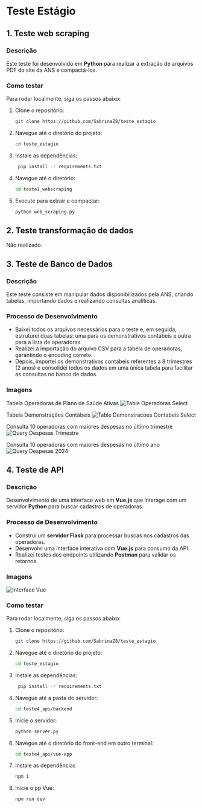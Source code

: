 # Teste Estágio

## 1. Teste web scraping

### Descrição

Este teste foi desenvolvido em **Python** para realizar a extração de arquivos PDF do site da ANS e compactá-los.

### Como testar

Para rodar localmente, siga os passos abaixo:

1. Clone o repositório:
   ```bash
   git clone https://github.com/SabrinaZ8/teste_estagio
2. Navegue até o diretório do projeto:
   ```bash
   cd teste_estagio
3. Instale as dependências:
   ```bash
    pip install -r requirements.txt
4. Navegue até o diretório:
   ```bash
   cd teste1_webscraping
5. Execute para extrair e compactar:
   ```bash
   python web_scraping.py

## 2. Teste transformação de dados

Não realizado.

## 3. Teste de Banco de Dados

### Descrição

Este teste consiste em manipular dados disponibilizados pela ANS, criando tabelas, importando dados e realizando consultas analíticas.

### Processo de Desenvolvimento

- Baixei todos os arquivos necessários para o teste e, em seguida, estruturei duas tabelas: uma para os demonstrativos contábeis e outra para a lista de operadoras.
- Realizei a importação do arquivo CSV para a tabela de operadoras, garantindo o encoding correto.
- Depois, importei os demonstrativos contábeis referentes a 8 trimestres (2 anos) e consolidei todos os dados em uma única tabela para facilitar as consultas no banco de dados.

### Imagens

Tabela Operadoras de Plano de Saúde Ativas
![Table Operadoras Select](/screenshots/table-operadoras-select.png)

Tabela Demonstrações Contábeis
![Table Demonstracoes Contabeis Select](/screenshots/table-demo-contabeis-select.png)

Consulta 10 operadoras com maiores despesas no último trimestre
![Query Despesas Trimestre](/screenshots/query-despesas-trimestre.png)

Consulta 10 operadoras com maiores despesas no último ano
![Query Despesas 2024](/screenshots/query-despesas-2024.png)

## 4. Teste de API

### Descrição

Desenvolvimento de uma interface web em **Vue.js** que interage com um servidor **Python** para buscar cadastros de operadoras.

### Processo de Desenvolvimento

- Construí um **servidor Flask** para processar buscas nos cadastros das operadoras.
- Desenvolvi uma interface interativa com **Vue.js** para consumo da API.
- Realizei testes dos endpoints utilizando **Postman** para validar os retornos.

### Imagens

![Interface Vue](/screenshots/interface-vue.png)

### Como testar

Para rodar localmente, siga os passos abaixo:

1. Clone o repositório:
   ```bash
   git clone https://github.com/SabrinaZ8/teste_estagio
2. Navegue até o diretório do projeto:
   ```bash
   cd teste_estagio
3. Instale as dependências:
   ```bash
    pip install -r requirements.txt
4. Navegue até a pasta do servidor:
   ```bash
   cd teste4_api/backend
5. Inicie o servidor:
   ```bash
   python server.py
6. Navegue até o diretório do front-end em outro terminal:
   ```bash
   cd teste4_api/vue-app
7. Instale as dependências
   ```bash
   npm i
8. Inicie o pp Vue:
   ```bash
   npm run dev

